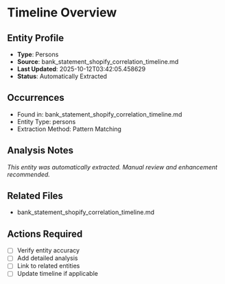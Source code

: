 # Timeline Overview

## Entity Profile
- **Type**: Persons
- **Source**: bank_statement_shopify_correlation_timeline.md
- **Last Updated**: 2025-10-12T03:42:05.458629
- **Status**: Automatically Extracted

## Occurrences
- Found in: bank_statement_shopify_correlation_timeline.md
- Entity Type: persons
- Extraction Method: Pattern Matching

## Analysis Notes
*This entity was automatically extracted. Manual review and enhancement recommended.*

## Related Files
- bank_statement_shopify_correlation_timeline.md

## Actions Required
- [ ] Verify entity accuracy
- [ ] Add detailed analysis
- [ ] Link to related entities
- [ ] Update timeline if applicable
